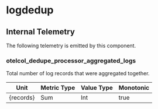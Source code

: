 [comment]: <> (Code generated by mdatagen. DO NOT EDIT.)

# logdedup

## Internal Telemetry

The following telemetry is emitted by this component.

### otelcol_dedupe_processor_aggregated_logs

Total number of log records that were aggregated together.

| Unit | Metric Type | Value Type | Monotonic |
| ---- | ----------- | ---------- | --------- |
| {records} | Sum | Int | true |
